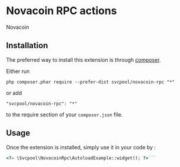 Novacoin RPC actions
====================
Novacoin

Installation
------------

The preferred way to install this extension is through [composer](http://getcomposer.org/download/).

Either run

```
php composer.phar require --prefer-dist svcpool/novacoin-rpc "*"
```

or add

```
"svcpool/novacoin-rpc": "*"
```

to the require section of your `composer.json` file.


Usage
-----

Once the extension is installed, simply use it in your code by  :

```php
<?= \Svcpool\NovacoinRpc\AutoloadExample::widget(); ?>```